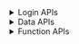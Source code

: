 <details>
<summary>Login APIs</summary>

|                        API                        |Avail|                                      Parameter                                      |Note|
| ------------------------------------------------- | :-: | ----------------------------------------------------------------------------------- | -- |
| xx_eone_zhmmdl                                    | ✅ | STR username STR password \[STR cookies\]                                           |eone账号密码登录，cookies是通过webvpn访问|
| xx_eone_yzmdl_sendsms                             | ✅ | NUM phone \[STR cookies\]                                                           |eone验证码登录发送验证码，cookies是通过webvpn访问|
| xx_eone_yzmdl                                     | ✅ | NUM phone NUM code STR username \[STR cookies\]                                     |eone验证码登录，cookies是通过webvpn访问|
| xx_eone_jwglxtdl                                  | ✅ | STR username STR password \[STR cookies\]                                           |教务系统登录，cookies是通过webvpn访问|
| xx_eone_jxzhptdl                                  | ✅ | STR username STR password \[STR cookies\]                                           |M福医大登录，cookies是通过webvpn访问|
| xx_vpndl                                          | ✅ | STR username STR password                                                           |webvpn登录|
| xx_vpn_ehalldl                                    | ✅ | STR cookies                                                                         |ehall登录，webvpn的cookies|
| xx_ehalldl                                        | ✅ | STR username STR password                                                           |ehall登录|
| xx_ehall_zhcpdl                                   | ✅ | STR cookies \[BOOL intranet\]                                                       |综合测评登录，ehall的cookies|
| xx_ehall_jbxxdl                                   | ✅ | STR cookies \[BOOL intranet\]                                                       |基本信息登录，ehall的cookies|

</details>

<details>
<summary>Data APIs</summary>

|                        API                        |Avail|                                      Parameter                                      |Note|
| ------------------------------------------------- | :-: | ----------------------------------------------------------------------------------- | -- |
| xx_xsfw_jbxx                                      | ❌ |                                                                                     ||
| xx_zxzx_ml                                        | ✅ | STR cookies                                                                         |资讯中心目录，eone的cookies，不支持webvpn访问|
| xx_zxzx_nr                                        | ✅ | STR lk_q STR cookies                                                                |资讯中心内容，eone的cookies，不支持webvpn访问|
| xx_tywsyj_detail                                  | ✅ | STR username NUM score                                                              |唐云网上阅卷详情，该接口将在2024年12月31日失效|
| xx_tywsyj_match-exam                              | ✅ | STR username STR kcmc \[STR cookies\]                                               |唐云网上阅卷匹配考试，webvpn的cookies|
| xx_tywsyj_score-overview                          | ✅ | STR username NUM examid \[STR cookies\]                                             |唐云网上阅卷得分概况，webvpn的cookies|
| xx_tywsyj_score-analysis                          | ✅ | STR username NUM examid STR cookies                                                 |唐云网上阅卷得分分析，webvpn的cookies|
| xx_tywsyj_answer-sheet                            | ✅ | STR username NUM examid STR cookies                                                 |唐云网上阅卷答题卡图片，webvpn的cookies|

</details>

<details>
<summary>Function APIs</summary>

|                        API                        |Avail|                                      Parameter                                      |Note|
| ------------------------------------------------- | :-: | ----------------------------------------------------------------------------------- | -- |
| pdf_exportimg                                     | ✅ | STR url \[STR cookies\] \[STR headers\]                                             |PDF导出为图片|
| qrcode_decode                                     | ✅ | STR url                                                                             |二维码识别|
| qrcode_encode_qrcode                              | ✅ | STR qrcode                                                                          |二维码生成|
| qrcode_encode_text1-bottom1                       | ✅ | STR qrcode \[STR t_bottom\]                                                         |二维码生成，1个底部文字|
| qrcode_encode_text2-bottom2                       | ✅ | STR qrcode \[STR t_bottom1\] \[STR t_bottom2\]                                      |二维码生成，2个底部文字|
| qrcode_encode_text2-top1-middle1                  | ✅ | STR qrcode \[STR t_top\] \[STR t_middle\]                                           |二维码生成，1个顶部文字，1个中部文字|
| qrcode_encode_text3-top1-middle1-bottom1          | ✅ | STR qrcode \[STR t_top\] \[STR t_middle\] \[STR t_bottom\]                          |二维码生成，1个顶部文字，1个中部文字，1个底部文字|

</details>
